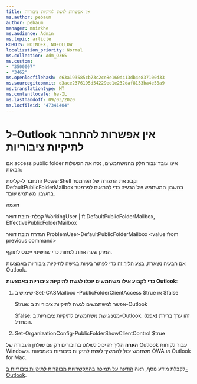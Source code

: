 ```yaml
---
title: אין אפשרות לגשת לתיקיות ציבוריות
ms.author: pebaum
author: pebaum
manager: mnirkhe
ms.audience: Admin
ms.topic: article
ROBOTS: NOINDEX, NOFOLLOW
localization_priority: Normal
ms.collection: Adm_O365
ms.custom:
- "3500007"
- "3462"
ms.openlocfilehash: d63a193585cb73c2ce8e160d413db4e837100d33
ms.sourcegitcommit: d3ace2376195d54229ee1e232daf8133ba4e58a9
ms.translationtype: MT
ms.contentlocale: he-IL
ms.lasthandoff: 09/03/2020
ms.locfileid: "47341404"
---
```

# <a name="outlook-cannot-connect-to-public-folders"></a>ל-Outlook אין אפשרות להתחבר לתיקיות ציבוריות

אם access public folder אינו עובד עבור חלק מהמשתמשים, נסה את הפעולות הבאות:

התחבר ל-קליפת PowerShell וקבע את התצורה של הפרמטר DefaultPublicFolderMailbox בחשבון המשתמש של הבעיה כדי להתאים לפרמטר בחשבון משתמש עובד.

דוגמה

קבלת-תיבת דואר WorkingUser | ft DefaultPublicFolderMailbox, EffectivePublicFolderMailbox

הגדרת תיבת דואר ProblemUser-DefaultPublicFolderMailbox \<value from previous command>

המתן שעה אחת לפחות כדי שהשינוי ייכנס לתוקף.

אם הבעיה נשארת, בצע [הליך זה](https://aka.ms/pfcte) כדי לפתור בעיות בגישה לתיקיות ציבוריות באמצעות Outlook.
 
**כדי לקבוע אילו משתמשים יוכלו לגשת לתיקיות ציבוריות באמצעות Outlook**:

1.  שימוש ב-Set-CASMailbox <mailboxname> -PublicFolderClientAccess $true או $false  
      
    $true: אפשר למשתמשים לגשת לתיקיות ציבוריות ב-Outlook  
      
    $false: מנע גישת משתמשים לתיקיות ציבוריות ב-Outlook. (אפס) זהו ערך ברירת המחדל.  
        
2.  Set-OrganizationConfig-PublicFolderShowClientControl $true   
      
**הערה** הליך זה יכול לשלוט בחיבורים רק עם שולחן העבודה של Outlook עבור לקוחות Windows. משתמש יכול להמשיך לגשת לתיקיות ציבוריות באמצעות OWA או Outlook for Mac.
 
לקבלת מידע נוסף, ראה [הודעה על תמיכה בהתקשרויות מבוקרות לתיקיות ציבוריות ב-Outlook](https://aka.ms/controlpf).